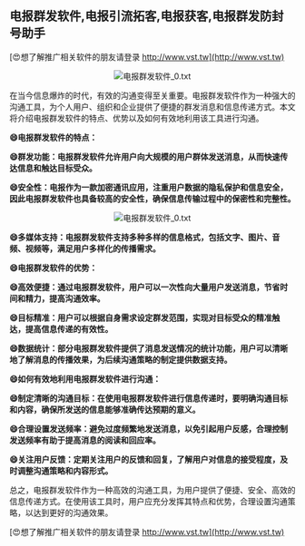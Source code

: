 ## **电报群发软件,电报引流拓客,电报获客,电报群发防封号助手**

[😍想了解推广相关软件的朋友请登录 http://www.vst.tw](http://www.vst.tw)

 <center><img src="https://vst.tw/MP4/tuiguang/png/6.png" alt="电报群发软件_0.txt"></center>

在当今信息爆炸的时代，有效的沟通变得至关重要。电报群发软件作为一种强大的沟通工具，为个人用户、组织和企业提供了便捷的群发消息和信息传递方式。本文将介绍电报群发软件的特点、优势以及如何有效地利用该工具进行沟通。

**😄电报群发软件的特点：**

**😄群发功能：电报群发软件允许用户向大规模的用户群体发送消息，从而快速传达信息和触达目标受众。**

**😄安全性：电报作为一款加密通讯应用，注重用户数据的隐私保护和信息安全，因此电报群发软件也具备较高的安全性，确保信息传输过程中的保密性和完整性。**

 <center><img src="https://vst.tw/MP4/tuiguang/png/1.png" alt="电报群发软件_0.txt"></center>

**😄多媒体支持：电报群发软件支持多种多样的信息格式，包括文字、图片、音频、视频等，满足用户多样化的传播需求。**

**😄电报群发软件的优势：**

**😄高效便捷：通过电报群发软件，用户可以一次性向大量用户发送消息，节省时间和精力，提高沟通效率。**

**😄目标精准：用户可以根据自身需求设定群发范围，实现对目标受众的精准触达，提高信息传递的有效性。**

**😄数据统计：部分电报群发软件提供了消息发送情况的统计功能，用户可以清晰地了解消息的传播效果，为后续沟通策略的制定提供数据支持。**

**😄如何有效地利用电报群发软件进行沟通：**

**😄制定清晰的沟通目标：在使用电报群发软件进行信息传递时，要明确沟通目标和内容，确保所发送的信息能够准确传达预期的意义。**

**😄合理设置发送频率：避免过度频繁地发送消息，以免引起用户反感，合理控制发送频率有助于提高消息的阅读和回应率。**

**😄关注用户反馈：定期关注用户的反馈和回复，了解用户对信息的接受程度，及时调整沟通策略和内容形式。**

总之，电报群发软件作为一种高效的沟通工具，为用户提供了便捷、安全、高效的信息传递方式。在使用该工具时，用户应充分发挥其特点和优势，合理设置沟通策略，以达到更好的沟通效果。

[😍想了解推广相关软件的朋友请登录 http://www.vst.tw](http://www.vst.tw)



